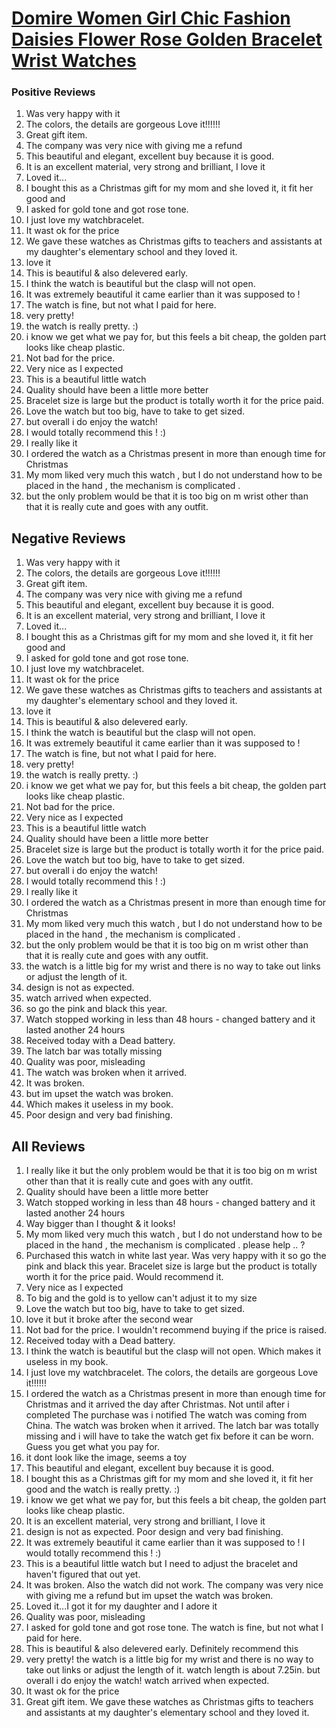 # [Domire Women Girl Chic Fashion Daisies Flower Rose Golden Bracelet Wrist Watches](https://products.checkmycream.com/products/Domire-Women-Girl-Chic-Fashion-Daisies-Flower-Rose-Golden-Bracelet-Wrist-Watches.html)

### Positive Reviews

<ol>
      <li>Was very happy with it</li>
      <li>The colors, the details are gorgeous Love it!!!!!!</li>
      <li>Great gift item.</li>
      <li>The company was very nice with giving me a refund</li>
      <li>This beautiful and elegant, excellent buy because it is good.</li>
      <li>It is an excellent material, very strong and brilliant, I love it</li>
      <li>Loved it...</li>
      <li>I bought this as a Christmas gift for my mom and she loved it, it fit her good and  </li>
      <li>I asked for gold tone and got rose tone.</li>
      <li>I just love my watchbracelet.</li>
      <li>It wast ok for the price</li>
      <li>We gave these watches as Christmas gifts to teachers and assistants at my daughter&#x27;s elementary school and they loved it.</li>
      <li>love it</li>
      <li>This is beautiful &amp; also delevered early.</li>
      <li>I think the watch is beautiful but the clasp will not open.</li>
      <li>It was extremely beautiful it came earlier than it was supposed to !</li>
      <li>The watch is fine, but not what I paid for here.</li>
      <li>very pretty!  </li>
      <li>the watch is really pretty. :)</li>
      <li>i know we get what we pay for, but this feels a bit cheap, the golden part looks like cheap plastic.</li>
      <li>Not bad for the price.</li>
      <li>Very nice as I expected</li>
      <li>This is a beautiful little watch</li>
      <li>Quality should have been a little more better</li>
      <li>Bracelet size is large but the product is totally worth it for the price paid.</li>
      <li>Love the watch but too big, have to take to get sized.</li>
      <li>but overall i do enjoy the watch!</li>
      <li>I would totally recommend this ! :)</li>
      <li>I really like it</li>
      <li>I ordered the watch as a Christmas present in more than enough time for Christmas</li>
      <li>My mom liked very much this watch , but I do not understand how to be placed in the hand , the mechanism is complicated .</li>
      <li>but the only problem would be that it is too big on m wrist other than that it is really cute and goes with any outfit.</li>
</ol>


<h2>Negative Reviews</h2>
<ol>
<li> Was very happy with it</li>
<li> The colors, the details are gorgeous Love it!!!!!!</li>
<li> Great gift item.</li>
<li> The company was very nice with giving me a refund</li>
<li> This beautiful and elegant, excellent buy because it is good.</li>
<li> It is an excellent material, very strong and brilliant, I love it</li>
<li> Loved it...</li>
<li> I bought this as a Christmas gift for my mom and she loved it, it fit her good and  </li>
<li> I asked for gold tone and got rose tone.</li>
<li> I just love my watchbracelet.</li>
<li> It wast ok for the price</li>
<li> We gave these watches as Christmas gifts to teachers and assistants at my daughter&#x27;s elementary school and they loved it.</li>
<li> love it</li>
<li> This is beautiful &amp; also delevered early.</li>
<li> I think the watch is beautiful but the clasp will not open.</li>
<li> It was extremely beautiful it came earlier than it was supposed to !</li>
<li> The watch is fine, but not what I paid for here.</li>
<li> very pretty!  </li>
<li> the watch is really pretty. :)</li>
<li> i know we get what we pay for, but this feels a bit cheap, the golden part looks like cheap plastic.</li>
<li> Not bad for the price.</li>
<li> Very nice as I expected</li>
<li> This is a beautiful little watch</li>
<li> Quality should have been a little more better</li>
<li> Bracelet size is large but the product is totally worth it for the price paid.</li>
<li> Love the watch but too big, have to take to get sized.</li>
<li> but overall i do enjoy the watch!</li>
<li> I would totally recommend this ! :)</li>
<li> I really like it</li>
<li> I ordered the watch as a Christmas present in more than enough time for Christmas</li>
<li> My mom liked very much this watch , but I do not understand how to be placed in the hand , the mechanism is complicated .</li>
<li> but the only problem would be that it is too big on m wrist other than that it is really cute and goes with any outfit.</li>
<li> the watch is a little big for my wrist and there is no way to take out links or adjust the length of it.</li>
<li> design is not as expected.</li>
<li> watch arrived when expected.</li>
<li> so go the pink and black this year.</li>
<li> Watch stopped working in less than 48 hours - changed battery and it lasted another 24 hours</li>
<li> Received today with a Dead battery.</li>
<li> The latch bar was totally missing</li>
<li> Quality was poor, misleading</li>
<li> The watch was broken when it arrived.  </li>
<li> It was broken.</li>
<li> but im upset the watch was broken.</li>
<li> Which makes it useless in my book.</li>
<li> Poor design and very bad finishing.</li>
</ol>

<h2>All Reviews</h2>

<ol>
    <li> I really like it but the only problem would be that it is too big on m wrist other than that it is really cute and goes with any outfit.</li>
    <li> Quality should have been a little more better</li>
    <li> Watch stopped working in less than 48 hours - changed battery and it lasted another 24 hours</li>
    <li> Way bigger than I thought &amp; it looks!</li>
    <li> My mom liked very much this watch , but I do not understand how to be placed in the hand , the mechanism is complicated . please help .. ?</li>
    <li> Purchased this watch in white last year. Was very happy with it so go the pink and black this year. Bracelet size is large but the product is totally worth it for the price paid. Would recommend it.</li>
    <li> Very nice as I expected</li>
    <li> To big and the gold is to yellow can&#x27;t adjust it to my size</li>
    <li> Love the watch but too big, have to take to get sized.</li>
    <li> love it but it broke after the second wear</li>
    <li> Not bad for the price. I wouldn&#x27;t recommend buying if the price is raised.</li>
    <li> Received today with a Dead battery.</li>
    <li> I think the watch is beautiful but the clasp will not open. Which makes it useless in my book.</li>
    <li> I just love my watchbracelet. The colors, the details are gorgeous Love it!!!!!!</li>
    <li> I ordered the watch as a Christmas present in more than enough time for Christmas and it arrived the day after Christmas. Not until after i completed The purchase was i notified The watch was coming from China.  The watch was broken when it arrived.  The latch bar was totally missing and i will have to take the watch get fix before it can be worn.  Guess you get what you pay for.</li>
    <li> it dont look like the image, seems a toy</li>
    <li> This beautiful and elegant, excellent buy because it is good.</li>
    <li> I bought this as a Christmas gift for my mom and she loved it, it fit her good and  the watch is really pretty. :)</li>
    <li> i know we get what we pay for, but this feels a bit cheap, the golden part looks like cheap plastic.</li>
    <li> It is an excellent material, very strong and brilliant, I love it</li>
    <li> design is not as expected. Poor design and very bad finishing.</li>
    <li> It was extremely beautiful it came earlier than it was supposed to ! I would totally recommend this ! :)</li>
    <li> This is a beautiful little watch but I need to adjust the bracelet and haven&#x27;t figured that out yet.</li>
    <li> It was broken. Also the watch did not work. The company was very nice with giving me a refund but im upset the watch was broken.</li>
    <li> Loved it...I got it for my daughter and I adore it</li>
    <li> Quality was poor, misleading</li>
    <li> I asked for gold tone and got rose tone. The watch is fine, but not what I paid for here.</li>
    <li> This is beautiful &amp; also delevered early. Definitely recommend this</li>
    <li> very pretty!  the watch is a little big for my wrist and there is no way to take out links or adjust the length of it. watch length is about 7.25in. but overall i do enjoy the watch! watch arrived when expected.</li>
    <li> It wast ok for the price</li>
    <li> Great gift item. We gave these watches as Christmas gifts to teachers and assistants at my daughter&#x27;s elementary school and they loved it.</li>
</ol>




